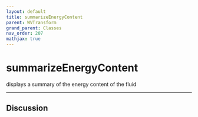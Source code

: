 ```yaml
---
layout: default
title: summarizeEnergyContent
parent: WVTransform
grand_parent: Classes
nav_order: 207
mathjax: true
---
```


#  summarizeEnergyContent

displays a summary of the energy content of the fluid


---

## Discussion

  
